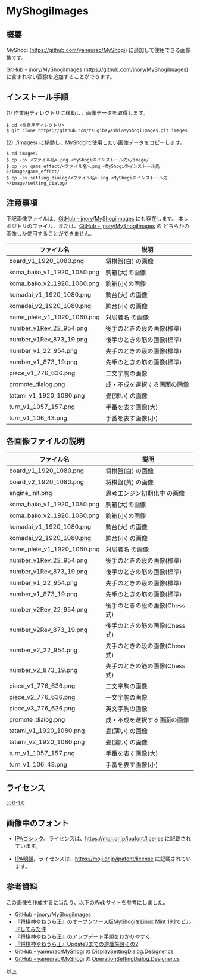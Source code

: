 # MyShogiImages

## 概要

MyShogi (https://github.com/yaneurao/MyShogi) に追加して使用できる画像集です。

GitHub - jnory/MyShogiImages (https://github.com/jnory/MyShogiImages) に含まれない画像を追加することができます。

## インストール手順

(1) 作業用ディレクトリに移動し、画像データを取得します。

    $ cd <作業用ディレクトリ>
    $ git clone https://github.com/tsugibayashi/MyShogiImages.git images

(2) ./images/ に移動し、MyShogiで使用したい画像データをコピーします。

    $ cd images/
    $ cp -pv <ファイル名>.png <MyShogiのインストール先>/image/
    $ cp -pv game_effect/<ファイル名>.png <MyShogiのインストール先>/image/game_effect/
    $ cp -pv setting_dialog/<ファイル名>.png <MyShogiのインストール先>/image/setting_dialog/

## 注意事項

下記画像ファイルは、[GitHub - jnory/MyShogiImages](https://github.com/jnory/MyShogiImages) にも存在します。
本レポジトリのファイル、または、[GitHub - jnory/MyShogiImages](https://github.com/jnory/MyShogiImages) の
どちらかの画像しか使用することができません。

| ファイル名 | 説明 |
----|----
| board_v1_1920_1080.png | 将棋盤(白) の画像 |
| koma_bako_v1_1920_1080.png | 駒箱(大)の画像 |
| koma_bako_v2_1920_1080.png | 駒箱(小)の画像 |
| komadai_v1_1920_1080.png | 駒台(大) の画像 |
| komadai_v2_1920_1080.png | 駒台(小) の画像 |
| name_plate_v1_1920_1080.png | 対局者名 の画像 |
| number_v1Rev_22_954.png | 後手のときの段の画像(標準) |
| number_v1Rev_873_19.png | 後手のときの筋の画像(標準) |
| number_v1_22_954.png | 先手のときの段の画像(標準) |
| number_v1_873_19.png | 先手のときの筋の画像(標準) |
| piece_v1_776_636.png | 二文字駒の画像 |
| promote_dialog.png | 成・不成を選択する画面の画像 |
| tatami_v1_1920_1080.png | 畳(薄い) の画像 |
| turn_v1_1057_157.png | 手番を表す画像(大) |
| turn_v1_106_43.png | 手番を表す画像(小) |

## 各画像ファイルの説明

| ファイル名 | 説明 |
----|----
| board_v1_1920_1080.png | 将棋盤(白) の画像 |
| board_v2_1920_1080.png | 将棋盤(黄) の画像 |
| engine_init.png | 思考エンジン初期化中 の画像 |
| koma_bako_v1_1920_1080.png | 駒箱(大)の画像 |
| koma_bako_v2_1920_1080.png | 駒箱(小)の画像 |
| komadai_v1_1920_1080.png | 駒台(大) の画像 |
| komadai_v2_1920_1080.png | 駒台(小) の画像 |
| name_plate_v1_1920_1080.png | 対局者名 の画像 |
| number_v1Rev_22_954.png | 後手のときの段の画像(標準) |
| number_v1Rev_873_19.png | 後手のときの筋の画像(標準) |
| number_v1_22_954.png | 先手のときの段の画像(標準) |
| number_v1_873_19.png | 先手のときの筋の画像(標準) |
| number_v2Rev_22_954.png | 後手のときの段の画像(Chess式) |
| number_v2Rev_873_19.png | 後手のときの筋の画像(Chess式) |
| number_v2_22_954.png | 先手のときの段の画像(Chess式) |
| number_v2_873_19.png | 先手のときの筋の画像(Chess式) |
| piece_v1_776_636.png | 二文字駒の画像 |
| piece_v2_776_636.png | 一文字駒の画像 |
| piece_v3_776_636.png | 英文字駒の画像 |
| promote_dialog.png | 成・不成を選択する画面の画像 |
| tatami_v1_1920_1080.png | 畳(薄い) の画像 |
| tatami_v2_1920_1080.png | 畳(濃い) の画像 |
| turn_v1_1057_157.png | 手番を表す画像(大) |
| turn_v1_106_43.png | 手番を表す画像(小) |

## ライセンス

[cc0-1.0](https://creativecommons.org/publicdomain/zero/1.0/deed.ja)

## 画像中のフォント

* [IPAゴシック](https://moji.or.jp/ipafont/)。ライセンスは、https://moji.or.jp/ipafont/license に記載されています。

* [IPA明朝](https://moji.or.jp/ipafont/)。ライセンスは、https://moji.or.jp/ipafont/license に記載されています。

## 参考資料

この画像を作成するに当たり、以下のWebサイトを参考にしました。

* [GitHub - jnory/MyShogiImages](https://github.com/jnory/MyShogiImages)
* [『将棋神やねうら王』のオープンソース版MyShogiをLinux Mint 19.1でビルドしてみた件](http://hennohito.cocolog-nifty.com/blog/2019/03/post-3ed3.html)
* [『将棋神やねうら王』のアップデート手順をわかりやすく](http://yaneuraou.yaneu.com/2018/09/09/%E3%80%8E%E5%B0%86%E6%A3%8B%E7%A5%9E%E3%82%84%E3%81%AD%E3%81%86%E3%82%89%E7%8E%8B%E3%80%8F%E3%81%AE%E3%82%A2%E3%83%83%E3%83%97%E3%83%87%E3%83%BC%E3%83%88%E6%89%8B%E9%A0%86%E3%82%92%E3%82%8F%E3%81%8B/)
* [『将棋神やねうら王』Update3までの遊戯施設その2](http://yaneuraou.yaneu.com/2020/02/06/%e3%80%8e%e5%b0%86%e6%a3%8b%e7%a5%9e%e3%82%84%e3%81%ad%e3%81%86%e3%82%89%e7%8e%8b%e3%80%8fupdate3%e3%81%be%e3%81%a7%e3%81%ae%e9%81%8a%e6%88%af%e6%96%bd%e8%a8%ad%e3%81%9d%e3%81%ae2/)
* [GitHub - yaneurao/MyShogi](https://github.com/yaneurao/MyShogi) の [DisplaySettingDialog.Designer.cs](https://github.com/yaneurao/MyShogi/blob/master/MyShogi/View/Win2D/Setting/DisplaySettingDialog.Designer.cs)
* [GitHub - yaneurao/MyShogi](https://github.com/yaneurao/MyShogi) の [OperationSettingDialog.Designer.cs](https://github.com/yaneurao/MyShogi/blob/master/MyShogi/View/Win2D/Setting/OperationSettingDialog.Designer.cs)

以上
